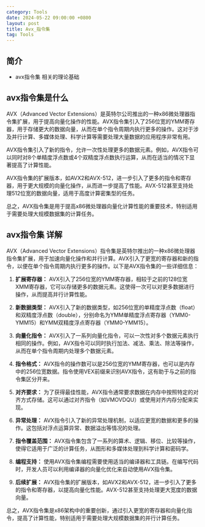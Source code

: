 ```yaml
---
category: Tools
date: 2024-05-22 09:00:00 +0800
layout: post
title: Avx_指令集
tag: Tools
---
```

## 简介

+ avx指令集 相关的理论基础

## avx指令集是什么

AVX（Advanced Vector Extensions）是英特尔公司推出的一种x86微处理器指令集扩展，用于提高向量化操作的性能。AVX指令集引入了256位宽的YMM寄存器，用于存储更大的数据向量，从而在单个指令周期内执行更多的操作。这对于涉及并行计算、多媒体处理、科学计算等需要处理大量数据的应用程序非常有用。

AVX指令集引入了新的指令，允许一次性处理更多的数据元素。例如，AVX指令可以同时对8个单精度浮点数或4个双精度浮点数执行运算，从而在适当的情况下显著提高了计算性能。

AVX指令集的扩展版本，如AVX2和AVX-512，进一步引入了更多的指令和寄存器，用于更大规模的向量化操作，从而进一步提高了性能。AVX-512甚至支持处理512位宽的数据向量，适用于高度计算密集型的任务。

总之，AVX指令集是用于提高x86微处理器向量化计算性能的重要技术，特别适用于需要处理大规模数据集的计算任务。

## avx指令集 详解

AVX（Advanced Vector Extensions）指令集是英特尔推出的一种x86微处理器指令集扩展，用于加速向量化操作和并行计算。AVX引入了更宽的寄存器和新的指令，以便在单个指令周期内执行更多的操作。以下是AVX指令集的一些详细信息：

1. **扩展寄存器：** AVX引入了256位宽的YMM寄存器，相较于之前的128位宽XMM寄存器，它可以存储更多的数据元素。这使得一次可以对更多数据进行操作，从而提高并行计算性能。

2. **新数据类型：** AVX引入了新的数据类型，如256位宽的单精度浮点数（float）和双精度浮点数（double），分别命名为YMM单精度浮点寄存器（YMM0-YMM15）和YMM双精度浮点寄存器（YMM0-YMM15）。

3. **向量化指令：** AVX引入了一系列向量化指令，可以一次性对多个数据元素执行相同的操作。例如，AVX指令可以同时执行加法、减法、乘法、除法等操作，从而在单个指令周期内处理多个数据元素。

4. **指令格式：** AVX指令的操作数可以是256位宽的YMM寄存器，也可以是内存中的256位宽数据。指令使用VEX前缀来识别AVX指令，这有助于与之前的指令集区分开来。

5. **对齐要求：** 为了获得最佳性能，AVX指令通常要求数据在内存中按照特定的对齐方式存储。这可以通过对齐指令（如VMOVDQU）或使用对齐内存分配来实现。

6. **异常处理：** AVX指令引入了新的异常处理机制，以适应更宽的数据和更多的操作。这包括对浮点运算异常、数据溢出等情况的处理。

7. **指令覆盖范围：** AVX指令集包含了一系列的算术、逻辑、移位、比较等操作，使得它适用于广泛的计算任务，从图形和多媒体处理到科学计算和密码学。

8. **编程支持：** 使用AVX指令集编程需要使用适当的编译器和工具链。在编写代码时，开发人员可以利用编译器的向量化优化来自动使用AVX指令集。

9. **后续扩展：** AVX指令集的扩展版本，如AVX2和AVX-512，进一步引入了更多的指令和寄存器，以提高向量化性能。AVX-512甚至支持处理更大宽度的数据向量。

总之，AVX指令集是x86架构中的重要创新，通过引入更宽的寄存器和向量化指令，提高了计算性能，特别适用于需要处理大规模数据集的并行计算任务。